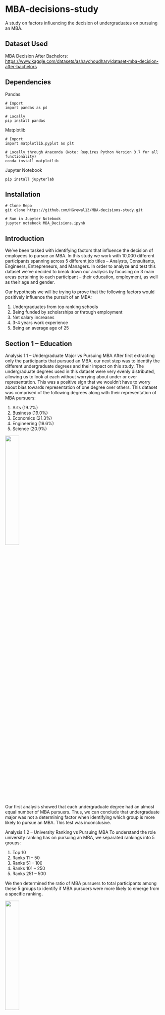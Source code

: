 # MBA-decisions-study
A study on factors influencing the decision of undergraduates on pursuing an MBA.

Dataset Used
-------------
MBA Decision After Bachelors: <br />
https://www.kaggle.com/datasets/ashaychoudhary/dataset-mba-decision-after-bachelors

Dependencies
-------------
Pandas
```
# Import
import pandas as pd

# Locally 
pip install pandas
```

Matplotlib
```
# Import
import matplotlib.pyplot as plt

# Locally through Anaconda (Note: Requires Python Version 3.7 for all functionality)
conda install matplotlib
```

Jupyter Notebook
```
pip install jupyterlab
```

Installation
-------------
```
# Clone Repo
git clone https://github.com/HGrewal13/MBA-decisions-study.git

# Run in Jupyter Notebook
jupyter notebook MBA_Decisions.ipynb
```

Introduction
-------------

We’ve been tasked with identifying factors that influence the decision of employees to pursue an MBA. In this study we work with 10,000 different participants spanning across 5 different job titles – Analysts, Consultants, Engineers, Entrepreneurs, and Managers. 
In order to analyze and test this dataset we’ve decided to break down our analysis by focusing on 3 main areas pertaining to each participant – their education, employment, as well as their age and gender. 

Our hypothesis we will be trying to prove that the following factors would positively influence the pursuit of an MBA:
1) Undergraduates from top ranking schools
2) Being funded by scholarships or through employment
3) Net salary increases
4) 3-4 years work experience
5) Being an average age of 25

Section 1 – Education
----------------------
Analysis 1.1 – Undergraduate Major vs Pursuing MBA
After first extracting only the participants that pursued an MBA, our next step was to identify the different undergraduate degrees and their impact on this study. The undergraduate degrees used in this dataset were very evenly distributed, allowing us to look at each without worrying about under or over representation. This was a positive sign that we wouldn’t have to worry about bias towards representation of one degree over others.
This dataset was comprised of the following degrees along with their representation of MBA pursuers: 
1)	Arts (19.2%)
2)	Business (19.0%)
3)	Economics (21.3%)
4)	Engineering (19.6%)
5)	Science (20.9%)


<img src = "https://github.com/HGrewal13/MBA-decisions-study/blob/main/Output/Figure1.1.png" width = 30%>

Our first analysis showed that each undergraduate degree had an almost equal number of MBA pursuers. Thus, we can conclude that undergraduate major was not a determining factor when identifying which group is more likely to pursue an MBA. 
This test was inconclusive. 

Analysis 1.2 – University Ranking vs Pursuing MBA
To understand the role university ranking has on pursuing an MBA, we separated rankings into 5 groups:
1)	Top 10
2)	Ranks 11 – 50
3)	Ranks 51 – 100
4)	Ranks 101 – 250
5)	Ranks 251 – 500

We then determined the ratio of MBA pursuers to total participants among these 5 groups to identify if MBA pursuers were more likely to emerge from a specific ranking. 

<img src = "https://github.com/HGrewal13/MBA-decisions-study/blob/main/Output/Figure1.2.png" width = 30%>

From our bar chart, we can see that Ranks 11-50 and ranks 251-500 were most likely to pursue an MBA among other groups. Ranks 51-100 were the least likely. 
To further understand this data, we performed a logistical regression analysis and determined the model isn’t statistically significant. Our variable “Undergrad University Ranking” had no specific effect on the MBA decision, with a LLR p-value of 0.603 (p-values greater than 0.05 indicate insignificance). The pseudo R^2 value is very low, indicating that the independent variables are insufficient to explain the MBA decision.

This test was inconclusive.

Analysis 1.3 – Undergraduate GPA vs Pursuing MBA
Undergraduate degree followed a similar trend to our first 2 analyses and showed us that although participants with medium level GPAs (B students) were most likely to pursue an MBA at 60% of all medium participants, all the values were still very similar. We determined undergraduate degree was not a deciding factor for pursuing an MBA.

<img src = "https://github.com/HGrewal13/MBA-decisions-study/blob/main/Output/Figure1.3.png" width = 30%>

This test was inconclusive.

Analysis 1.4 – Funding Source vs Pursuing MBA
There were 4 funding sources identified in our study – scholarships, self-funded, employer, and loan. These funding sources were evenly represented in our data and so we performed an ANOVA test and determined that with a p-value of 0.5699 and f-statistic of 0.6707, there was no significant difference when considering funding source as an influence on pursuing an MBA.  
This test was inconclusive.
Multivariable Logistic Regression Analysis
We performed one final logistical regression analysis on our entire education dataframe in order to see if there was any other variable that could be used to influence participants’ decision to pursue an MBA. 

Insert Analysis here

All p-values for our columns were over 0.05, indicating there were no variables within this dataset that could be used to determine the likelihood of participants pursuing an MBA.

Our tests for education were inconclusive.


Section 2.1 – Employment
-------------------------
Analysis 1 – Current Job Title vs Pursuing MBA
Our list of participants were among 5 different job titles – Analysts, Consultants, Engineers, Entrepreneurs, and Managers. We calculated the percentage of participants from each job that decided to pursue an MBA, and found that each job title was almost equally as likely to pursue an MBA. 

<img src = "https://github.com/HGrewal13/MBA-decisions-study/blob/main/Output/Figure2.1.png" width = 30%>

1)	Analysts: 58%
2)	Consultants: 60%
3)	Engineers: 60%
4)	Entrepreneurs: 60%
5)	Managers: 59%

This test was inconclusive.

Analysis 2.2 – Post MBA Role vs Pursuing MBA
We performed a very similar analysis among the 5 desired post MBA roles identified in our study – Executives, Marketing Directors, Consultants, Startup Founders, and Finance Managers. Again, each role showed essentially no difference in level of impact to pursuing an MBA.

<img src = "https://github.com/HGrewal13/MBA-decisions-study/blob/main/Output/Figure2.2.png" width = 30%>

1)	Consultant: 60% 
2)	Executive: 59% 
3)	Finance Manager: 59% 
4)	Marketing Director: 59% 
5)	Startup Founder: 59%


This test was inconclusive.

Analysis 2.3 – Expected Net Salary Increase/Decrease as a Factor for MBA Pursuers
For this analysis, we first calculated the expected net salary increase/decrease for each participant post MBA, and determined the mean value for each desired post MBA role. The values ranged from $54,000 - $58,000, but this wasn’t sufficient for our tests. 
Next, we decided to segregate the data based on MBA pursuers that expected a salary increase, and MBA pursuers that expected a pay decrease. Among 5,907 participants who pursued an MBA, 5,045 expected a net salary increase, while 862 expected a pay decrease. 

<img src = "https://github.com/HGrewal13/MBA-decisions-study/blob/main/Output/Figure2.3.png" width = 30%>

This test identified that 85.4% of MBA pursuers were likely motivated by earnings potential as a key factor when making their decision. 14.6% of MBA pursuers expected a net salary decrease, but followed through with their decision. These participants were likely motivated to pursue an MBA for factors relating to career changes, or future career success after a few years of experience.

Thus, we can conclude that a net salary increase has a strong correlation to pursuing an MBA.

Analysis 2.4 – Which Reasons Motivated More Participants to Pursue an MBA
In this dataset, we were given 4 main reasons participants decided to pursue an MBA – entrepreneurship, skill enhancement, career growth, and networking. We split these reasons among MBA pursuers and MBA non-pursuers based on their current job titles. 
For MBA Pursuers:

<img src = "https://github.com/HGrewal13/MBA-decisions-study/blob/main/Output/Figure2.4.1.png" width = 30%>

Although most of these values were very close, we discovered that networking was the most influential reason for pursuing an MBA for Analysts, Consultants, and Entrepreneurs. It was also the second most influential reason for Engineers. Skill enhancement was also a large driving force for all participants with the exception of managers. Career growth, also had a smaller impact. 

For MBA Non-Pursuers:

<img src = "https://github.com/HGrewal13/MBA-decisions-study/blob/main/Output/Figure2.4.2.png" width = 30%>

With the exception of analysts, most MBA non-pursuers considered an MBA but were least likely to do so for entrepreneurship. We found these participants did not value entrepreneurship as a strong enough reason to follow through with pursuing an MBA. Each job title had specific reasons they valued more than others, and there was usually a reason they valued far less, but no other factor of great significance was identified.

Thus we can conclude that for participants that decided to pursue an MBA, networking was the most influential factor. For participants that decided to not pursue an MBA, entrepreneurship was the factor least likely to influence their decision. 

Section 3 – Age and Gender’s Impact on Pursuing an MBA
-------------------------------------------------------
Analysis 3.1 – Gender 

Among all MBA pursuers in this study, we found that the breakdown in terms of gender were as follows:
Male: 50.5%
Female: 44.7%
Other: 4.8%

<img src = "https://github.com/HGrewal13/MBA-decisions-study/blob/main/Output/Figure3.1.png" width = 30%>

We can conclude that males are more likely to pursue an MBA, however, females are not far behind with only a 5.8% difference. 

Analysis 3.2 - Age and Gender 

When conducting this analysis, we investigated age as a complimentary factor to gender. Our participants ranged from ages 21 - 34 across all 3 genders. We identified the mean age to pursue an MBA for participants regardless of their gender was 27% across all 3. We were unable to identify a key influence for pursuing an MBA based on the combination of age and gender.

<img src = "https://github.com/HGrewal13/MBA-decisions-study/blob/main/Output/Figure3.2.png" width = 30%>

This test was inconclusive.

Analysis 3.3 - Ommitted from readme. But is present in the MBA_Decisions file.

Analysis 3.4 - Ommitted from readme. But is present in the MBA_Decisions file.

Analysis 3.5 - Years of Work Experience by Gender

Among all MBA pursuers, all 3 genders averaged about 4.5 years of work experience. There was no sufficient data to determine work experience based on gender when pursuing an MBA.

This test was inconclusive.

Final Conclusion
-----------------
Although this study was able to determine 2 conclusions: salary increase post-MBA has a strong correlation to pursuing an MBA (see Analysis 2.3), and males are more likely to pursue an MBA (see Analysis 3.1), most of our tests were inconclusive.
We were only able to prove Hypothesis 3: A net salary increase would positively correlate to pursuing an MBA. 
This is largely due to the fact that data across all columns of this dataset are too evenly distributed. We worked with nearly equal values across every portion of the study to the point that almost every analysis yielded similar results no matter how to data was divided.

We can conclude that more diverse data is needed before coming to an accurate conclusion as this is an inaccurate representation of real life.

Main Contributors
------------------
<ul>
  <li><a href = https://github.com/BatuhanAysan>Batuhan Aysan</a> (Responsible for: coding, data cleaning, visualizations)</li>
  <li><a href = https://github.com/HGrewal13>Harry Grewal</a> (Responsible for: coding, visualizations, writeup)</li>
  <li><a href = https://github.com/Jas2201>Jaspreet Chahal</a> (Responsible for: coding, visualizations)</li>
</ul>

License
--------
This project is licensed under the MIT License. <a href = "https://github.com/HGrewal13/MBA-decisions-study/blob/main/LICENSE">LICENSE</a> file for details


